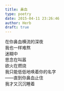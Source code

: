 ```yaml
---  
title: 鼻血  
type: poetry  
date: 2015-04-11 23:26:46  
author: Herb  
draft: true
---  
```

在你鼻血横流的深夜  
我也一样难熬  
迷糊中  
思念在叫嚣  
欲火在燃烧  
我只能低低地唤着你的名字  
——直到你鼻血止住  
我才又沉沉睡着